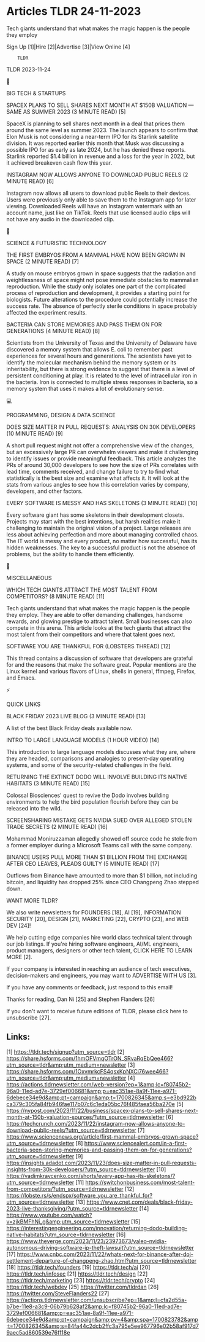 # Articles TLDR 24-11-2023

Tech giants understand that what makes the magic happen is the people
they employ  

Sign Up [1]|Hire [2]|Advertise [3]|View Online [4] 

		TLDR 

TLDR 2023-11-24

📱 

BIG TECH & STARTUPS

 SPACEX PLANS TO SELL SHARES NEXT MONTH AT $150B VALUATION — SAME AS
SUMMER 2023 (3 MINUTE READ) [5] 

 SpaceX is planning to sell shares next month in a deal that prices
them around the same level as summer 2023. The launch appears to
confirm that Elon Musk is not considering a near-term IPO for its
Starlink satellite division. It was reported earlier this month that
Musk was discussing a possible IPO for as early as late 2024, but he
has denied these reports. Starlink reported $1.4 billion in revenue
and a loss for the year in 2022, but it achieved breakeven cash flow
this year. 

 INSTAGRAM NOW ALLOWS ANYONE TO DOWNLOAD PUBLIC REELS (2 MINUTE READ)
[6] 

 Instagram now allows all users to download public Reels to their
devices. Users were previously only able to save them to the Instagram
app for later viewing. Downloaded Reels will have an Instagram
watermark with an account name, just like on TikTok. Reels that use
licensed audio clips will not have any audio in the downloaded clip. 

🚀 

SCIENCE & FUTURISTIC TECHNOLOGY

 THE FIRST EMBRYOS FROM A MAMMAL HAVE NOW BEEN GROWN IN SPACE (2
MINUTE READ) [7] 

 A study on mouse embryos grown in space suggests that the radiation
and weightlessness of space might not pose immediate obstacles to
mammalian reproduction. While the study only isolates one part of the
complicated process of reproduction and development, it provides a
starting point for biologists. Future alterations to the procedure
could potentially increase the success rate. The absence of perfectly
sterile conditions in space probably affected the experiment results. 

 BACTERIA CAN STORE MEMORIES AND PASS THEM ON FOR GENERATIONS (4
MINUTE READ) [8] 

 Scientists from the University of Texas and the University of
Delaware have discovered a memory system that allows E. coli to
remember past experiences for several hours and generations. The
scientists have yet to identify the molecular mechanism behind the
memory system or its inheritability, but there is strong evidence to
suggest that there is a level of persistent conditioning at play. It
is related to the level of intracellular iron in the bacteria. Iron is
connected to multiple stress responses in bacteria, so a memory system
that uses it makes a lot of evolutionary sense. 

💻 

PROGRAMMING, DESIGN & DATA SCIENCE

 DOES SIZE MATTER IN PULL REQUESTS: ANALYSIS ON 30K DEVELOPERS (10
MINUTE READ) [9] 

 A short pull request might not offer a comprehensive view of the
changes, but an excessively large PR can overwhelm viewers and make it
challenging to identify issues or provide meaningful feedback. This
article analyzes the PRs of around 30,000 developers to see how the
size of PRs correlates with lead time, comments received, and change
failure to try to find what statistically is the best size and examine
what affects it. It will look at the stats from various angles to see
how this correlation varies by company, developers, and other factors.


 EVERY SOFTWARE IS MESSY AND HAS SKELETONS (3 MINUTE READ) [10] 

 Every software giant has some skeletons in their development closets.
Projects may start with the best intentions, but harsh realities make
it challenging to maintain the original vision of a project. Large
releases are less about achieving perfection and more about managing
controlled chaos. The IT world is messy and every product, no matter
how successful, has its hidden weaknesses. The key to a successful
product is not the absence of problems, but the ability to handle them
efficiently. 

🎁 

MISCELLANEOUS

 WHICH TECH GIANTS ATTRACT THE MOST TALENT FROM COMPETITORS? (8 MINUTE
READ) [11] 

 Tech giants understand that what makes the magic happen is the people
they employ. They are able to offer demanding challenges, handsome
rewards, and glowing prestige to attract talent. Small businesses can
also compete in this arena. This article looks at the tech giants that
attract the most talent from their competitors and where that talent
goes next. 

 SOFTWARE YOU ARE THANKFUL FOR (LOBSTERS THREAD) [12] 

 This thread contains a discussion of software that developers are
grateful for and the reasons that make the software great. Popular
mentions are the Linux kernel and various flavors of Linux, shells in
general, ffmpeg, Firefox, and Emacs. 

⚡ 

QUICK LINKS

 BLACK FRIDAY 2023 LIVE BLOG (3 MINUTE READ) [13] 

 A list of the best Black Friday deals available now. 

 INTRO TO LARGE LANGUAGE MODELS (1 HOUR VIDEO) [14] 

 This introduction to large language models discusses what they are,
where they are headed, comparisons and analogies to present-day
operating systems, and some of the security-related challenges in the
field. 

 RETURNING THE EXTINCT DODO WILL INVOLVE BUILDING ITS NATIVE HABITATS
(3 MINUTE READ) [15] 

 Colossal Biosciences' quest to revive the Dodo involves building
environments to help the bird population flourish before they can be
released into the wild. 

 SCREENSHARING MISTAKE GETS NVIDIA SUED OVER ALLEGED STOLEN TRADE
SECRETS (2 MINUTE READ) [16] 

 Mohammad Moniruzzaman allegedly showed off source code he stole from
a former employer during a Microsoft Teams call with the same company.


 BINANCE USERS PULL MORE THAN $1 BILLION FROM THE EXCHANGE AFTER CEO
LEAVES, PLEADS GUILTY (5 MINUTE READ) [17] 

 Outflows from Binance have amounted to more than $1 billion, not
including bitcoin, and liquidity has dropped 25% since CEO Changpeng
Zhao stepped down. 

WANT MORE TLDR?

We also write newsletters for FOUNDERS [18], AI [19], INFORMATION
SECURITY [20], DESIGN [21], MARKETING [22], CRYPTO [23], and WEB DEV
[24]!

 We help cutting edge companies hire world class technical talent
through our job listings. If you're hiring software engineers, AI/ML
engineers, product managers, designers or other tech talent, CLICK
HERE TO LEARN MORE [2]. 

If your company is interested in reaching an audience of tech
executives, decision-makers and engineers, you may want to ADVERTISE
WITH US [3]. 

If you have any comments or feedback, just respond to this email! 

Thanks for reading, 
Dan Ni [25] and Stephen Flanders [26] 

If you don't want to receive future editions of TLDR, please click
here to unsubscribe [27]. 

 

Links:
------
[1] https://tldr.tech/signup?utm_source=tldr
[2] https://share.hsforms.com/1hmOFVmqOTrON_SRvaRqEbQee466?utm_source=tldr&amp;utm_medium=newsletter
[3] https://share.hsforms.com/1OxvmrkcFS4qsxKpNXCi76wee466?utm_source=tldr&amp;utm_medium=newsletter
[4] https://actions.tldrnewsletter.com/web-version?ep=1&amp;lc=f80745b2-96a0-11ed-ad7e-3729ef006681&amp;p=eac351ae-8a9f-11ee-a971-6debece34e9d&amp;pt=campaign&amp;t=1700826345&amp;s=e3bd922bca379c305fa84fb946fae117b07c6c1eda05bc76f485faea56ba270e
[5] https://nypost.com/2023/11/22/business/spacex-plans-to-sell-shares-next-month-at-150b-valuation-sources/?utm_source=tldrnewsletter
[6] https://techcrunch.com/2023/11/22/instagram-now-allows-anyone-to-download-public-reels/?utm_source=tldrnewsletter
[7] https://www.sciencenews.org/article/first-mammal-embryos-grown-space?utm_source=tldrnewsletter
[8] https://www.sciencealert.com/in-a-first-bacteria-seen-storing-memories-and-passing-them-on-for-generations?utm_source=tldrnewsletter
[9] https://insights.adadot.com/2023/11/23/does-size-matter-in-pull-requests-insights-from-30k-developers/?utm_source=tldrnewsletter
[10] https://vadimkravcenko.com/shorts/every-app-has-its-skeletons/?utm_source=tldrnewsletter
[11] https://switchonbusiness.com/most-talent-from-competitors/?utm_source=tldrnewsletter
[12] https://lobste.rs/s/endspx/software_you_are_thankful_for?utm_source=tldrnewsletter
[13] https://www.cnet.com/deals/black-friday-2023-live-thanksgiving/?utm_source=tldrnewsletter
[14] https://www.youtube.com/watch?v=zjkBMFhNj_g&amp;utm_source=tldrnewsletter
[15] https://interestingengineering.com/innovation/returning-dodo-building-native-habitats?utm_source=tldrnewsletter
[16] https://www.theverge.com/2023/11/23/23973673/valeo-nvidia-autonomous-driving-software-ip-theft-lawsuit?utm_source=tldrnewsletter
[17] https://www.cnbc.com/2023/11/22/whats-next-for-binance-after-doj-settlement-departure-of-changpeng-zhao.html?utm_source=tldrnewsletter
[18] https://tldr.tech/founders
[19] https://tldr.tech/ai
[20] https://tldr.tech/infosec
[21] https://tldr.tech/design
[22] https://tldr.tech/marketing
[23] https://tldr.tech/crypto
[24] https://tldr.tech/webdev
[25] https://twitter.com/tldrdan
[26] https://twitter.com/SteveFlanders22
[27] https://actions.tldrnewsletter.com/unsubscribe?ep=1&amp;l=cfa2d55a-b7be-11e8-a3c9-06b79b628af2&amp;lc=f80745b2-96a0-11ed-ad7e-3729ef006681&amp;p=eac351ae-8a9f-11ee-a971-6debece34e9d&amp;pt=campaign&amp;pv=4&amp;spa=1700823782&amp;t=1700826345&amp;s=84fa44c2dcb2ffc3a795e5ee967796e02b58af917d79aec5ad860539e76ff18e